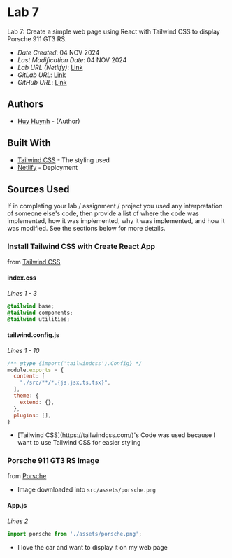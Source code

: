 # Lab 7

Lab 7: Create a simple web page using React with Tailwind CSS to display Porsche 911 GT3 RS.

* *Date Created*: 04 NOV 2024
* *Last Modification Date*: 04 NOV 2024
* *Lab URL (Netlify)*: [Link](https://singular-meringue-c842ba.netlify.app/)
* *GitLab URL*: [Link](https://git.cs.dal.ca/huyh/csci3172/-/tree/main/labs/lab7?ref_type=heads)
* *GitHub URL*: [Link](https://github.com/GHuyHuynh/csci3172-lab7)


## Authors

* [Huy Huynh](huy.huynh@dal.ca) - (Author)

## Built With

<!--- Provide a list of the frameworks used to build this application, your list should include the name of the framework used, the url where the framework is available for download and what the framework was used for, see the example below --->

* [Tailwind CSS](https://tailwindcss.com/) - The styling used
* [Netlify](https://www.netlify.com/) - Deployment


## Sources Used

If in completing your lab / assignment / project you used any interpretation of someone else's code, then provide a list of where the code was implemented, how it was implemented, why it was implemented, and how it was modified. See the sections below for more details.

### Install Tailwind CSS with Create React App
from [Tailwind CSS](https://tailwindcss.com/docs/guides/create-react-app)

#### index.css
*Lines 1 - 3*

```css
@tailwind base;
@tailwind components;
@tailwind utilities;
```

#### tailwind.config.js
*Lines 1 - 10*

```js
/** @type {import('tailwindcss').Config} */
module.exports = {
  content: [
    "./src/**/*.{js,jsx,ts,tsx}",
  ],
  theme: {
    extend: {},
  },
  plugins: [],
}
```

- <!---Why---> [Tailwind CSS](https://tailwindcss.com/)'s Code was used because I want to use Tailwind CSS for easier styling


### Porsche 911 GT3 RS Image
from [Porsche](https://pictures.porsche.com/rtt/iris?COSY-EU-100-1711coMvsi60AAt5FwcmBEgA4qP8iBUDxPE3Cb9pNXkBuNYdMGF4tl3U0%25z8rMHIspbWvanYb%255y%25oq%25vSTmjMXD4qAZeoNBPUSfUx4RmHlCgI7Zl2dioCxkF%25vUqCNwuWXsOw3meV6iTCj%25zhRc2GRdqAZ%25oD21P%25S1BAXmenugTfeIJpV7nDhQk)

- Image downloaded into `src/assets/porsche.png`

#### App.js
*Lines 2*

```js
import porsche from './assets/porsche.png';
```

- <!---Why---> I love the car and want to display it on my web page